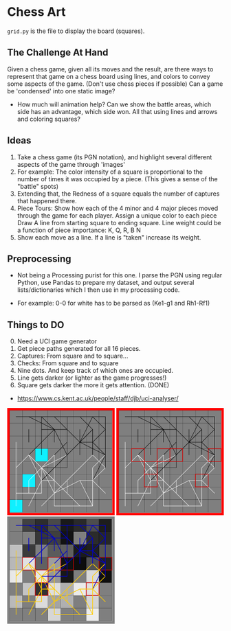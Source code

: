 # Chess Art

`grid.py` is the file to display the board (squares).


## The Challenge At Hand

Given a chess game, given all its moves and the result, are there ways to represent that game on a chess board using lines, and colors
to convey some aspects of the game. (Don't use chess pieces if possible)
Can a game be 'condensed' into one static image?
- How much will animation help?
Can we show the battle areas, which side has an advantage, which side won. All that using lines and arrows and coloring squares?

## Ideas

1. Take a chess game (its PGN notation), and highlight several different aspects of the game through 'images'
2. For example: The color intensity of a square is proportional to the number of times it was occupied by a piece.
(This gives a sense of the "battle" spots)
4. Extending that, the Redness of a square equals the number of captures that happened there.
3. Piece Tours: Show how each of the 4 minor and 4 major pieces moved through the game for each player.
    Assign a unique color to each piece
    Draw A line from starting square to ending square.
    Line weight could be a function of piece importance: K, Q, R, B N
5. Show each move as a line. If a line is "taken" increase its weight.


## Preprocessing

* Not being a Processing purist for this one. I parse the PGN using regular Python, use Pandas to prepare my dataset,
and output several lists/dictionaries which I then use in my processing code.

* For example: 0-0 for white has to be parsed as (Ke1-g1 and Rh1-Rf1)

## Things to DO
0. Need a UCI game generator
1. Get piece paths generated for all 16 pieces.
2. Captures: From square and to square...
3. Checks: From square and to square
4. Nine dots. And keep track of which ones are occupied.
5. Line gets darker (or lighter as the game progresses!)
6. Square gets darker the more it gets attention. (DONE)



* https://www.cs.kent.ac.uk/people/staff/djb/uci-analyser/




<img src="images/ver1.png" width="250">

<img src="images/ver2_captures.png" width="250">

<img src="images/ver3_timecolor.png" width="250">


